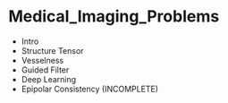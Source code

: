# Medical_Imaging_Problems

- Intro
- Structure Tensor
- Vesselness
- Guided Filter
- Deep Learning
- Epipolar Consistency (INCOMPLETE)
